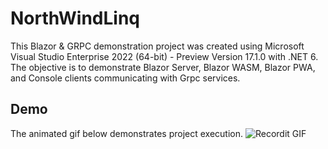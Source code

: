 # NorthWindLinq
This Blazor & GRPC demonstration project was created using Microsoft Visual Studio Enterprise 2022 (64-bit) - Preview
Version 17.1.0 with .NET 6.  The objective is to demonstrate Blazor Server, Blazor WASM, Blazor PWA, and Console clients communicating with Grpc services.

## Demo
The animated gif below demonstrates project execution.
![Recordit GIF](https://github.com/rdw100/parks-blazor-grpc/Fsp.Grpc.Client/img/u245K6OWdO.gif?raw=true)